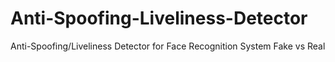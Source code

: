 # Anti-Spoofing-Liveliness-Detector
Anti-Spoofing/Liveliness Detector for Face Recognition System Fake vs Real 
